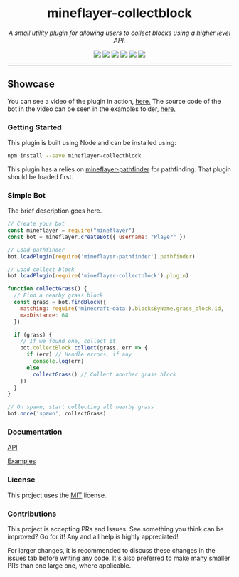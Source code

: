 <h1 align="center">mineflayer-collectblock</h1>
<p align="center"><i>A small utility plugin for allowing users to collect blocks using a higher level API.</i></p>

<p align="center">
  <img src="https://github.com/TheDudeFromCI/mineflayer-collectblock/workflows/Build/badge.svg" />
  <a href="https://www.npmjs.com/package/mineflayer-collectblock"><img src="https://img.shields.io/npm/v/mineflayer-collectblock" /></a>
  <img src="https://img.shields.io/github/repo-size/TheDudeFromCI/mineflayer-collectblock" />
  <img src="https://img.shields.io/npm/dm/mineflayer-collectblock" />
  <img src="https://img.shields.io/github/contributors/TheDudeFromCI/mineflayer-collectblock" />
  <img src="https://img.shields.io/github/license/TheDudeFromCI/mineflayer-collectblock" />
</p>

---

## Showcase

You can see a video of the plugin in action, [here.](https://youtu.be/5T_rcCnNnf4)
The source code of the bot in the video can be seen in the examples folder, [here.](https://github.com/TheDudeFromCI/mineflayer-collectblock/blob/master/examples/collector.js)

### Getting Started

This plugin is built using Node and can be installed using:
```bash
npm install --save mineflayer-collectblock
```

This plugin has a relies on [mineflayer-pathfinder](https://github.com/Karang/mineflayer-pathfinder) for pathfinding. That plugin should be loaded first.

### Simple Bot

The brief description goes here.

```js
// Create your bot
const mineflayer = require("mineflayer")
const bot = mineflayer.createBot({ username: "Player" })

// Load pathfinder
bot.loadPlugin(require('mineflayer-pathfinder').pathfinder)

// Load collect block
bot.loadPlugin(require('mineflayer-collectblock').plugin)

function collectGrass() {
  // Find a nearby grass block
  const grass = bot.findBlock({
    matching: require('minecraft-data').blocksByName.grass_block.id,
    maxDistance: 64
  })

  if (grass) {
    // If we found one, collect it.
    bot.collectBlock.collect(grass, err => {
      if (err) // Handle errors, if any
        console.log(err)
      else
        collectGrass() // Collect another grass block
    })
  }
}

// On spawn, start collecting all nearby grass
bot.once('spawn', collectGrass)
```

### Documentation

[API](https://github.com/TheDudeFromCI/mineflayer-collectblock/blob/master/docs/api.md)

[Examples](https://github.com/TheDudeFromCI/mineflayer-collectblock/tree/master/examples)

### License

This project uses the [MIT](https://github.com/TheDudeFromCI/mineflayer-collectblock/blob/master/LICENSE) license.

### Contributions

This project is accepting PRs and Issues. See something you think can be improved? Go for it! Any and all help is highly appreciated!

For larger changes, it is recommended to discuss these changes in the issues tab before writing any code. It's also preferred to make many smaller PRs than one large one, where applicable.

